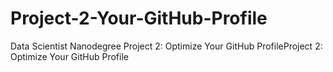 # Project-2-Your-GitHub-Profile
Data Scientist Nanodegree Project 2: Optimize Your GitHub ProfileProject 2: Optimize Your GitHub Profile
